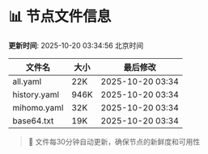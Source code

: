 # 📊 节点文件信息

**更新时间**: 2025-10-20 03:34:56 北京时间

| 文件名 | 大小 | 最后修改 |
|--------|------|----------|
| all.yaml | 22K | 2025-10-20 03:34 |
| history.yaml | 946K | 2025-10-20 03:34 |
| mihomo.yaml | 32K | 2025-10-20 03:34 |
| base64.txt | 19K | 2025-10-20 03:34 |

> 🔄 文件每30分钟自动更新，确保节点的新鲜度和可用性
